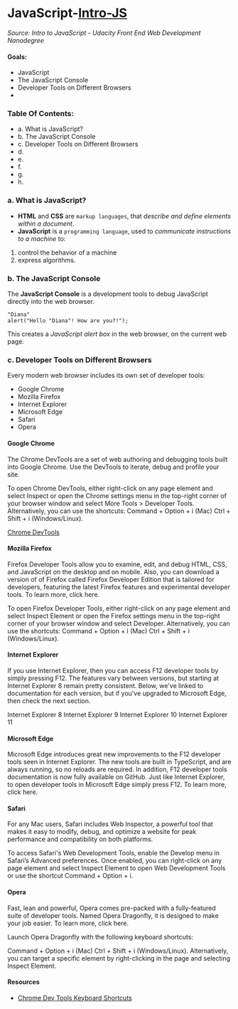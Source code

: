 # JavaScript-[Intro-JS](-Intro-to-JavaScript)
_Source: Intro to JavaScript - Udacity Front End Web Development Nanodegree_

#### Goals:
- JavaScript
- The JavaScript Console
- Developer Tools on Different Browsers
- 

### Table Of Contents:
- a. What is JavaScript?
- b. The JavaScript Console
- c. Developer Tools on Different Browsers
- d. 
- e. 
- f. 
- g. 
- h. 

### a. What is JavaScript?
- __HTML__ and __CSS__ are `markup languages`, that _describe and define elements within a document_. 
- __JavaScript__ is a `programming language`, used to _communicate instructions to a machine_ to:
1) control the behavior of a machine 
2) express algorithms.

### b. The JavaScript Console
The __JavaScript Console__ is a development tools to debug JavaScript directly into the web browser.
```
"Diana"
alert("Hello "Diana"! How are you?!");
```
This creates a _JavaScript alert box_ in the web browser, on the current web page.

### c. Developer Tools on Different Browsers
Every modern web browser includes its own set of developer tools:
- Google Chrome
- Mozilla Firefox
- Internet Explorer
- Microsoft Edge
- Safari
- Opera

#### Google Chrome
The Chrome DevTools are a set of web authoring and debugging tools built into Google Chrome. Use the DevTools to iterate, debug and profile your site. 

To open Chrome DevTools, either right-click on any page element and select Inspect or open the Chrome settings menu in the top-right corner of your browser window and select More Tools > Developer Tools. Alternatively, you can use the shortcuts:
Command + Option + i (Mac)
Ctrl + Shift + i (Windows/Linux).

[Chrome DevTools](https://developers.google.com/web/tools/chrome-devtools/)

#### Mozilla Firefox
Firefox Developer Tools allow you to examine, edit, and debug HTML, CSS, and JavaScript on the desktop and on mobile. Also, you can download a version of of Firefox called Firefox Developer Edition that is tailored for developers, featuring the latest Firefox features and experimental developer tools. To learn more, click here.

To open Firefox Developer Tools, either right-click on any page element and select Inspect Element or open the Firefox settings menu in the top-right corner of your browser window and select Developer. Alternatively, you can use the shortcuts:
Command + Option + i (Mac)
Ctrl + Shift + i (Windows/Linux).

#### Internet Explorer
If you use Internet Explorer, then you can access F12 developer tools by simply pressing F12. The features vary between versions, but starting at Internet Explorer 8 remain pretty consistent. Below, we've linked to documentation for each version, but if you've upgraded to Microsoft Edge, then check the next section.

Internet Explorer 8
Internet Explorer 9
Internet Explorer 10
Internet Explorer 11

#### Microsoft Edge
Microsoft Edge introduces great new improvements to the F12 developer tools seen in Internet Explorer. The new tools are built in TypeScript, and are always running, so no reloads are required. In addition, F12 developer tools documentation is now fully available on GitHub.
Just like Internet Explorer, to open developer tools in Microsoft Edge simply press F12.
To learn more, click here.

#### Safari
For any Mac users, Safari includes Web Inspector, a powerful tool that makes it easy to modify, debug, and optimize a website for peak performance and compatibility on both platforms. 

To access Safari's Web Development Tools, enable the Develop menu in Safari’s Advanced preferences. Once enabled, you can right-click on any page element and select Inspect Element to open Web Development Tools or use the shortcut Command + Option + i.

#### Opera
Fast, lean and powerful, Opera comes pre-packed with a fully-featured suite of developer tools. Named Opera Dragonfly, it is designed to make your job easier. To learn more, click here.

Launch Opera Dragonfly with the following keyboard shortcuts:

Command + Option + i (Mac)
Ctrl + Shift + i (Windows/Linux).
Alternatively, you can target a specific element by right-clicking in the page and selecting Inspect Element.


#### Resources 
- [Chrome Dev Tools Keyboard Shortcuts](https://developers.google.com/web/tools/chrome-devtools/shortcuts)
